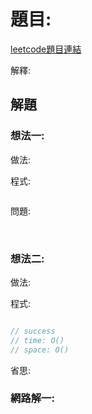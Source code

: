 # 題目: 

[leetcode題目連結]()

解釋:

## 解題

### 想法一:

做法:

程式:

```c++

```

問題: 

<br/>

### 想法二:

做法:

程式:

```c++

// success
// time: O()
// space: O()
```

省思: 

### 網路解一:

```c++

```
